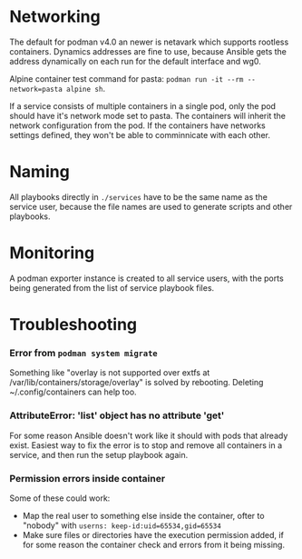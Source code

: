 # Networking

The default for podman v4.0 an newer is netavark which supports rootless containers. Dynamics addresses are fine to use, because Ansible gets the address dynamically on each run for the default interface and wg0.

Alpine container test command for pasta: `podman run -it --rm --network=pasta alpine sh`.

If a service consists of multiple containers in a single pod, only the pod should have it's network mode set to pasta. The containers will inherit the network configuration from the pod. If the containers have networks settings defined, they won't be able to comminnicate with each other.

# Naming

All playbooks directly in `./services` have to be the same name as the service user, because the file names are used to generate scripts and other playbooks.

# Monitoring

A podman exporter instance is created to all service users, with the ports being generated from the list of service playbook files.

# Troubleshooting

### Error from `podman system migrate`

Something like "overlay is not supported over extfs at /var/lib/containers/storage/overlay" is solved by rebooting. Deleting ~/.config/containers can help too.

### AttributeError: 'list' object has no attribute 'get'

For some reason Ansible doesn't work like it should with pods that already exist. Easiest way to fix the error is to stop and remove all containers in a service, and then run the setup playbook again.

### Permission errors inside container

Some of these could work:

-   Map the real user to something else inside the container, ofter to "nobody" with `userns: keep-id:uid=65534,gid=65534`
-   Make sure files or directories have the execution permission added, if for some reason the container check and errors from it being missing.
